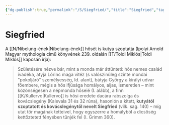 ```yaml
---
{"dg-publish":true,"permalink":"/S/Siegfried/","title":"Siegfried","tags":["dg_uploaded"],"created":"2023-11-02T10:51","updated":"2023-11-08T04:15"}
---
```



# Siegfried

A [[N/Nibelung-ének\|Nibelung-ének]] hősét is kutya szoptatja (Ipolyi Arnold Magyar mythologia című könyvének 239. oldalán [[T/Toldi Miklós\|Toldi Miklós]] kapcsán írja):  
> Születésére nézve bár, mint a monda már áttünteti: hős nemes család ivadéka, atyja Lőrinc maga vitéz (s valószinűleg szinte mondai "pokoljáró" személyesség, ld. alant), bátyja György a királyi udvar főembere, mégis a hős ifjúsága homályos, aljas, ismeretlen – mint közönségesen a népmonda hőseié (I. alább), a finn [[K/Kullervo\|Kullervo]] is hősi eredete dacára rabszolga és kovácslegény (Kalevala 31 és 32 rúna), hasonlón a kitett, **kutyától szoptatott és kovácslegénytől nevelt Siegfried** (vilk. sag. 140) – míg utat tör magának tetteivel, hogy egyszerre a homályból a dicsőség kettőztetett fényében tűnjék fel (I. Grimm 360).  